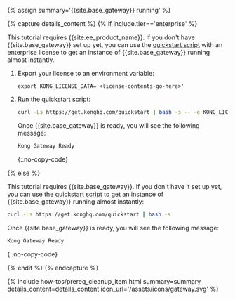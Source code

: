 {% assign summary='{{site.base_gateway}} running' %}

{% capture details_content %}
{% if include.tier=='enterprise' %}

This tutorial requires {{site.ee_product_name}}.
If you don't have {{site.base_gateway}} set up yet, you can use the
[quickstart script](https://get.konghq.com/quickstart) with an enterprise license
to get an instance of {{site.base_gateway}} running almost instantly.

1. Export your license to an environment variable:

    ```
    export KONG_LICENSE_DATA='<license-contents-go-here>'
    ```

2. Run the quickstart script:

    ```bash
    curl -Ls https://get.konghq.com/quickstart | bash -s -- -e KONG_LICENSE_DATA
    ```

    Once {{site.base_gateway}} is ready, you will see the following message:
    ```bash
    Kong Gateway Ready
    ```
    {:.no-copy-code}

{% else %}

This tutorial requires {{site.base_gateway}}.
If you don't have it set up yet, you can use the [quickstart script](https://get.konghq.com/quickstart) to get an instance of {{site.base_gateway}} running almost instantly:

```bash
curl -Ls https://get.konghq.com/quickstart | bash -s
```
Once {{site.base_gateway}} is ready, you will see the following message:
```bash
Kong Gateway Ready
```
{:.no-copy-code}

{% endif %}
{% endcapture %}


{% include how-tos/prereq_cleanup_item.html summary=summary details_content=details_content icon_url='/assets/icons/gateway.svg' %}